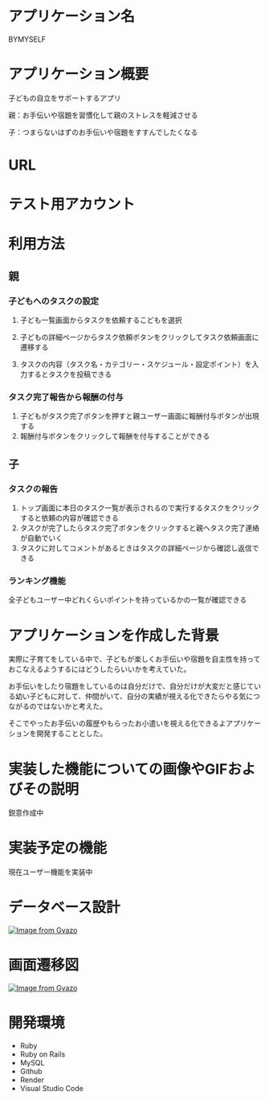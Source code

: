 # アプリケーション名

BYMYSELF

# アプリケーション概要

子どもの自立をサポートするアプリ

親：お手伝いや宿題を習慣化して親のストレスを軽減させる

子：つまらないはずのお手伝いや宿題をすすんでしたくなる

# URL

# テスト用アカウント

# 利用方法
## 親
### 子どもへのタスクの設定
1. 子ども一覧画面からタスクを依頼するこどもを選択

2. 子どもの詳細ページからタスク依頼ボタンをクリックしてタスク依頼画面に遷移する

3. タスクの内容（タスク名・カテゴリー・スケジュール・設定ポイント）を入力するとタスクを投稿できる

### タスク完了報告から報酬の付与
1. 子どもがタスク完了ボタンを押すと親ユーザー画面に報酬付与ボタンが出現する
2. 報酬付与ボタンをクリックして報酬を付与することができる

## 子
### タスクの報告
1. トップ画面に本日のタスク一覧が表示されるので実行するタスクをクリックすると依頼の内容が確認できる
2. タスクが完了したらタスク完了ボタンをクリックすると親へタスク完了連絡が自動でいく
3. タスクに対してコメントがあるときはタスクの詳細ページから確認し返信できる

### ランキング機能
全子どもユーザー中どれくらいポイントを持っているかの一覧が確認できる

# アプリケーションを作成した背景

実際に子育てをしている中で、子どもが楽しくお手伝いや宿題を自主性を持っておこなえるようするにはどうしたらいいかを考えていた。

お手伝いをしたり宿題をしているのは自分だけで、自分だけが大変だと感じている幼い子どもに対して、仲間がいて、自分の実績が視える化できたらやる気につながるのではないかと考えた。

そこでやったお手伝いの履歴やもらったお小遣いを視える化できるよアプリケーションを開発することとした。

# 実装した機能についての画像やGIFおよびその説明

鋭意作成中

# 実装予定の機能

現在ユーザー機能を実装中

# データベース設計

[![Image from Gyazo](https://i.gyazo.com/534aaf0d26e9522dfe9697f372daf2bb.png)](https://gyazo.com/534aaf0d26e9522dfe9697f372daf2bb)

# 画面遷移図

[![Image from Gyazo](https://i.gyazo.com/fe562f71d764b8f004d2cfdbc4625c77.png)](https://gyazo.com/fe562f71d764b8f004d2cfdbc4625c77)

# 開発環境
* Ruby
* Ruby on Rails
* MySQL
* Github
* Render
* Visual Studio Code
